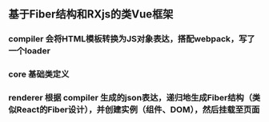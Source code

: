 ## 基于Fiber结构和RXjs的类Vue框架

### compiler 会将HTML模板转换为JS对象表达，搭配webpack，写了一个loader

### core 基础类定义

### renderer 根据 compiler 生成的json表达，递归地生成Fiber结构（类似React的Fiber设计），并创建实例（组件、DOM），然后挂载至页面